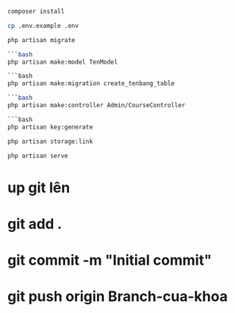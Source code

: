 

```bash
composer install
```
```bash
cp .env.example .env
```
```bash
php artisan migrate

```bash
php artisan make:model TenModel

```bash
php artisan make:migration create_tenbang_table

```bash
php artisan make:controller Admin/CourseController

```bash
php artisan key:generate
```

```bash
php artisan storage:link
```
```bash
php artisan serve
```

# up git lên
# git add .
# git commit -m "Initial commit"
# git push origin Branch-cua-khoa
